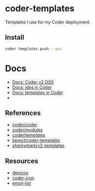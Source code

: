 # coder-templates

Templates I use for my Coder deployment.

## Install

```bash
coder templates push --yes
```

# Docs

- [Docs: Coder v2 OSS](https://coder.com/docs/v2/latest)
- [Docs: ides in Coder](https://coder.com/docs/v2/latest/ides)
- [Docs: templates in Coder](https://coder.com/docs/v2/latest/templates)
- 
## References

- [coder/coder](https://github.com/coder/coder)
- [coder/modules](https://github.com/coder/modules)
- [coder/templates](https://github.com/coder/coder/tree/main/examples/templates)
- [bpmct/coder-templates](https://github.com/bpmct/coder-templates)
- [sharkymark/v2-templates](https://github.com/sharkymark/v2-templates)

## Resources

- [devicon](https://devicon.dev/)
- [coder-icon](https://github.com/coder/coder/tree/main/site/static/icon)
- [emoji-list](https://unicode.org/emoji/charts/full-emoji-list.html)
